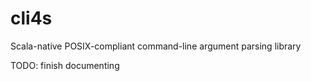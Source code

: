 # cli4s

Scala-native POSIX-compliant command-line argument parsing library

TODO: finish documenting
